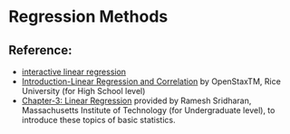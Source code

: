 # Regression Methods

## Reference:
* [interactive linear regression](https://mlu-explain.github.io/linear-regression/)
* [Introduction-Linear Regression and Correlation](https://openstax.org/books/introductory-statistics/pages/12-introduction) by OpenStaxTM, Rice University (for High School level)
* [Chapter-3: Linear Regression](http://www.mit.edu/~6.s085/notes/lecture3.pdf) provided by Ramesh Sridharan, Massachusetts Institute of Technology (for Undergraduate level), to introduce these topics of basic statistics.
